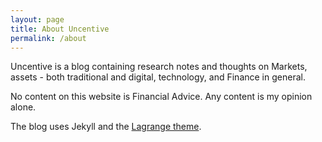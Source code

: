 ```yaml
---
layout: page
title: About Uncentive
permalink: /about
---
```


Uncentive is a blog containing research notes and thoughts on Markets, assets - both traditional and digital, technology, and Finance in general.

No content on this website is Financial Advice. Any content is my opinion alone.

The blog uses Jekyll and the [Lagrange theme](https://github.com/LeNPaul/Lagrange).

